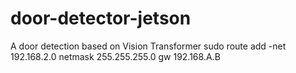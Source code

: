 # door-detector-jetson
A door detection based on Vision Transformer
sudo route add -net 192.168.2.0 netmask 255.255.255.0 gw 192.168.A.B
